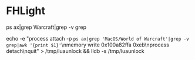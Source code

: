 # FHLight

ps ax|grep Warcraft|grep -v grep

echo -e "process attach -p `ps ax|grep 'MacOS/World of Warcraft'|grep -v grep|awk '{print $1}'`\nmemory write 0x100a82ffa 0xeb\nprocess detach\nquit" > /tmp/luaunlock && lldb -s /tmp/luaunlock 